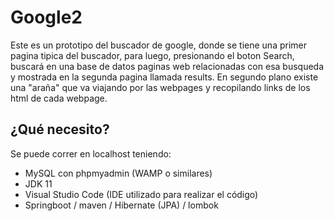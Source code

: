 # Google2
Este es un prototipo del buscador de google, donde se tiene una primer pagina tipica del buscador, para luego, presionando el boton Search, buscará en una base de datos paginas web relacionadas con esa busqueda y mostrada en la segunda pagina llamada results. En segundo plano existe una "araña" que va viajando por las webpages y recopilando links de los html de cada webpage.

## ¿Qué necesito?
Se puede correr en localhost teniendo:

- MySQL con phpmyadmin (WAMP o similares)
- JDK 11
- Visual Studio Code (IDE utilizado para realizar el código)
- Springboot / maven / Hibernate (JPA) / lombok
